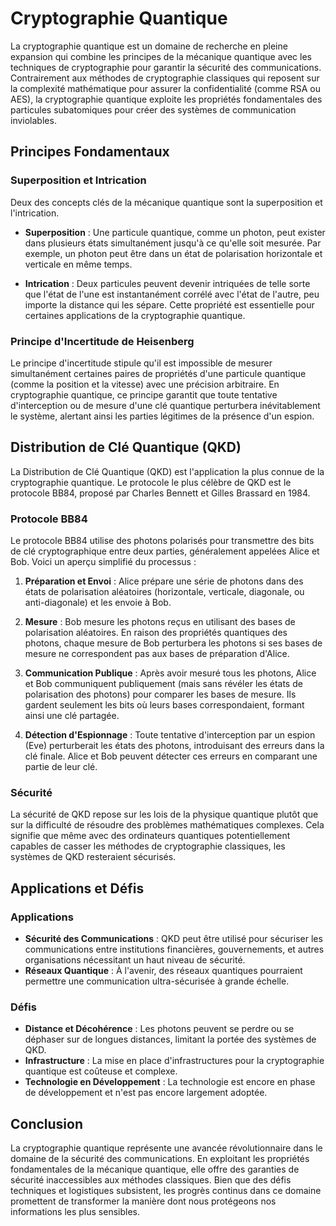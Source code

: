 # Cryptographie Quantique

La cryptographie quantique est un domaine de recherche en pleine expansion qui combine les principes de la mécanique quantique avec les techniques de cryptographie pour garantir la sécurité des communications. Contrairement aux méthodes de cryptographie classiques qui reposent sur la complexité mathématique pour assurer la confidentialité (comme RSA ou AES), la cryptographie quantique exploite les propriétés fondamentales des particules subatomiques pour créer des systèmes de communication inviolables.

## Principes Fondamentaux

### Superposition et Intrication

Deux des concepts clés de la mécanique quantique sont la superposition et l'intrication.

- **Superposition** : Une particule quantique, comme un photon, peut exister dans plusieurs états simultanément jusqu'à ce qu'elle soit mesurée. Par exemple, un photon peut être dans un état de polarisation horizontale et verticale en même temps.

- **Intrication** : Deux particules peuvent devenir intriquées de telle sorte que l'état de l'une est instantanément corrélé avec l'état de l'autre, peu importe la distance qui les sépare. Cette propriété est essentielle pour certaines applications de la cryptographie quantique.

### Principe d'Incertitude de Heisenberg

Le principe d'incertitude stipule qu'il est impossible de mesurer simultanément certaines paires de propriétés d'une particule quantique (comme la position et la vitesse) avec une précision arbitraire. En cryptographie quantique, ce principe garantit que toute tentative d'interception ou de mesure d'une clé quantique perturbera inévitablement le système, alertant ainsi les parties légitimes de la présence d'un espion.

## Distribution de Clé Quantique (QKD)

La Distribution de Clé Quantique (QKD) est l'application la plus connue de la cryptographie quantique. Le protocole le plus célèbre de QKD est le protocole BB84, proposé par Charles Bennett et Gilles Brassard en 1984.

### Protocole BB84

Le protocole BB84 utilise des photons polarisés pour transmettre des bits de clé cryptographique entre deux parties, généralement appelées Alice et Bob. Voici un aperçu simplifié du processus :

1. **Préparation et Envoi** : Alice prépare une série de photons dans des états de polarisation aléatoires (horizontale, verticale, diagonale, ou anti-diagonale) et les envoie à Bob.

2. **Mesure** : Bob mesure les photons reçus en utilisant des bases de polarisation aléatoires. En raison des propriétés quantiques des photons, chaque mesure de Bob perturbera les photons si ses bases de mesure ne correspondent pas aux bases de préparation d'Alice.

3. **Communication Publique** : Après avoir mesuré tous les photons, Alice et Bob communiquent publiquement (mais sans révéler les états de polarisation des photons) pour comparer les bases de mesure. Ils gardent seulement les bits où leurs bases correspondaient, formant ainsi une clé partagée.

4. **Détection d'Espionnage** : Toute tentative d'interception par un espion (Eve) perturberait les états des photons, introduisant des erreurs dans la clé finale. Alice et Bob peuvent détecter ces erreurs en comparant une partie de leur clé.

### Sécurité

La sécurité de QKD repose sur les lois de la physique quantique plutôt que sur la difficulté de résoudre des problèmes mathématiques complexes. Cela signifie que même avec des ordinateurs quantiques potentiellement capables de casser les méthodes de cryptographie classiques, les systèmes de QKD resteraient sécurisés.

## Applications et Défis

### Applications

- **Sécurité des Communications** : QKD peut être utilisé pour sécuriser les communications entre institutions financières, gouvernements, et autres organisations nécessitant un haut niveau de sécurité.
- **Réseaux Quantique** : À l'avenir, des réseaux quantiques pourraient permettre une communication ultra-sécurisée à grande échelle.

### Défis

- **Distance et Décohérence** : Les photons peuvent se perdre ou se déphaser sur de longues distances, limitant la portée des systèmes de QKD.
- **Infrastructure** : La mise en place d'infrastructures pour la cryptographie quantique est coûteuse et complexe.
- **Technologie en Développement** : La technologie est encore en phase de développement et n'est pas encore largement adoptée.

## Conclusion

La cryptographie quantique représente une avancée révolutionnaire dans le domaine de la sécurité des communications. En exploitant les propriétés fondamentales de la mécanique quantique, elle offre des garanties de sécurité inaccessibles aux méthodes classiques. Bien que des défis techniques et logistiques subsistent, les progrès continus dans ce domaine promettent de transformer la manière dont nous protégeons nos informations les plus sensibles.